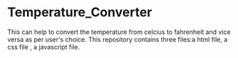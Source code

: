 # Temperature_Converter
This can help to convert the temperature from celcius to fahrenheit and vice versa as per user's choice.
This repository contains three files:a html file, a css file , a javascript file.
